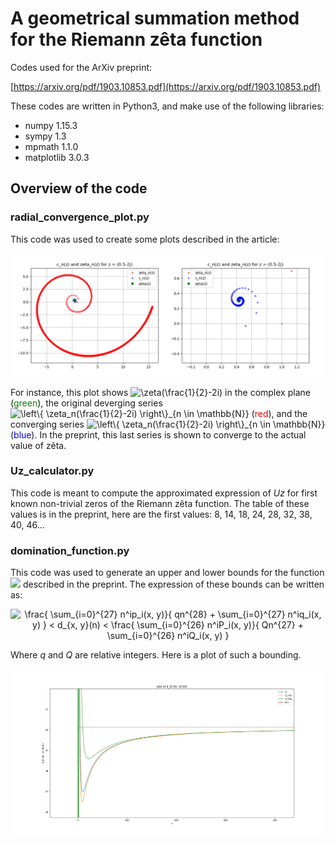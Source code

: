 # A geometrical summation method for the Riemann zêta function

Codes used for the ArXiv preprint:

[https://arxiv.org/pdf/1903.10853.pdf](https://arxiv.org/pdf/1903.10853.pdf)

These codes are written in Python3, and make use of the following libraries:

+ numpy 1.15.3
+ sympy 1.3
+ mpmath 1.1.0
+ matplotlib 3.0.3

## Overview of the code

### radial_convergence_plot.py

This code was used to create some plots described in the article:

![Alt text](./images/Fig5.png?raw=true "Example of plot")

For instance, this plot shows <img src="https://latex.codecogs.com/gif.latex?\zeta(\frac{1}{2}-2i)" title="\zeta(\frac{1}{2}-2i)" /> in the complex plane (<font color="green">green</font>), the original deverging series <img src="https://latex.codecogs.com/gif.latex?\left\{&space;\zeta_n(\frac{1}{2}-2i)&space;\right\}_{n&space;\in&space;\mathbb{N}}" title="\left\{ \zeta_n(\frac{1}{2}-2i) \right\}_{n \in \mathbb{N}}" /> (<font color="red">red</font>), and the converging series <img src="https://latex.codecogs.com/gif.latex?\left\{&space;c_n(\frac{1}{2}-2i)&space;\right\}_{n&space;\in&space;\mathbb{N}}" title="\left\{ \zeta_n(\frac{1}{2}-2i) \right\}_{n \in \mathbb{N}}" /> (<font color="blue">blue</font>). In the preprint, this last series is shown to converge to the actual value of zêta.

### Uz_calculator.py

This code is meant to compute the approximated expression of *Uz* for first known non-trivial zeros of the Riemann zêta function. The table of these values is in the preprint, here are the first values: 8, 14, 18, 24, 28, 32, 38, 40, 46...

### domination_function.py

This code was used to generate an upper and lower bounds for the function <img src="https://latex.codecogs.com/gif.latex?d_{x,&space;y}(n)"> described in the preprint. The expression of these bounds can be written as:

<p align="center">
<img src="https://latex.codecogs.com/gif.latex?\frac{&space;\sum_{i=0}^{27}&space;n^ip_i(x,&space;y)}{&space;qn^{28}&space;&plus;&space;\sum_{i=0}^{27}&space;n^iq_i(x,&space;y)&space;}&space;<&space;d_{x,&space;y}(n)&space;<&space;\frac{&space;\sum_{i=0}^{26}&space;n^iP_i(x,&space;y)}{&space;Qn^{27}&space;&plus;&space;\sum_{i=0}^{26}&space;n^iQ_i(x,&space;y)&space;}" title="\frac{ \sum_{i=0}^{27} n^ip_i(x, y)}{ qn^{28} + \sum_{i=0}^{27} n^iq_i(x, y) } < d_{x, y}(n) < \frac{ \sum_{i=0}^{26} n^iP_i(x, y)}{ Qn^{27} + \sum_{i=0}^{26} n^iQ_i(x, y) }" />
</p>

Where *q* and *Q* are relative integers. Here is a plot of such a bounding.

![Alt text](images/Fig8.png?raw=true "Upper and lower bound for d")
